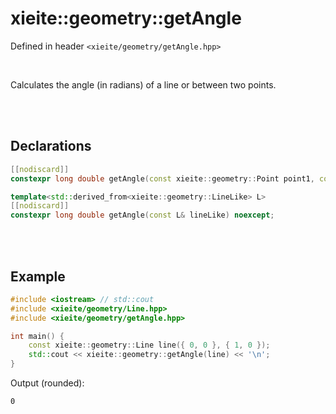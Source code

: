 # xieite::geometry::getAngle
Defined in header `<xieite/geometry/getAngle.hpp>`

<br/>

Calculates the angle (in radians) of a line or between two points.

<br/><br/>

## Declarations
```cpp
[[nodiscard]]
constexpr long double getAngle(const xieite::geometry::Point point1, const xieite::geometry::Point point2) noexcept;
```
```cpp
template<std::derived_from<xieite::geometry::LineLike> L>
[[nodiscard]]
constexpr long double getAngle(const L& lineLike) noexcept;
```

<br/><br/>

## Example
```cpp
#include <iostream> // std::cout
#include <xieite/geometry/Line.hpp>
#include <xieite/geometry/getAngle.hpp>

int main() {
	const xieite::geometry::Line line({ 0, 0 }, { 1, 0 });
	std::cout << xieite::geometry::getAngle(line) << '\n';
}
```
Output (rounded):
```
0
```
